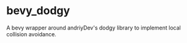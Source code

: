 # bevy_dodgy
A bevy wrapper around andriyDev's dodgy library to implement local collision avoidance.

